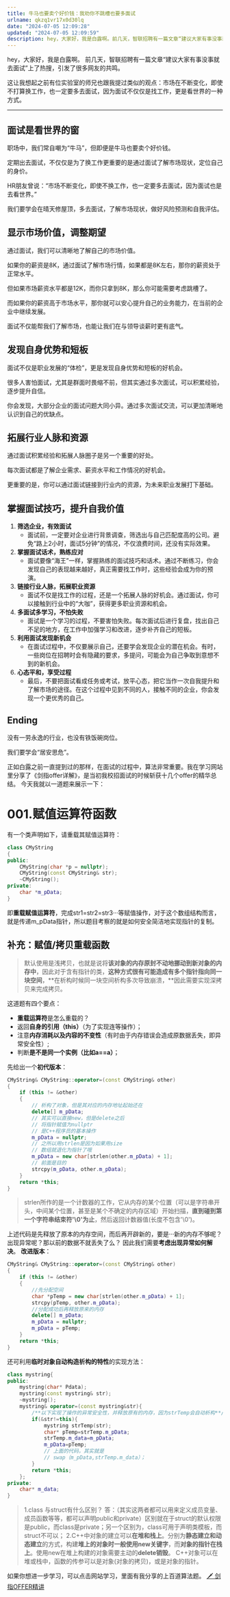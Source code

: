 ```yaml
---
title: 牛马也要卖个好价钱：我劝你不跳槽也要多面试
urlname: qkzq1vr17x0d30lq
date: "2024-07-05 12:09:28"
updated: "2024-07-05 12:09:59"
description: hey，大家好，我是白露啊。前几天，智联招聘有一篇文章“建议大家有事没事就去面试”上了热搜，引发了很多网友的共鸣。这让我想起之前有位实验室的师兄也跟我提过类似的观点：市场在不断变化，即使不打算换工作，也一定要多去面试，因为面试不仅仅是找工作，更是看世界的一种方式。面试是看世界的窗职场中，我们常...
---
```


hey，大家好，我是白露啊。
前几天，智联招聘有一篇文章“建议大家有事没事就去面试”上了热搜，引发了很多网友的共鸣。

这让我想起之前有位实验室的师兄也跟我提过类似的观点：市场在不断变化，即使不打算换工作，也一定要多去面试，因为面试不仅仅是找工作，更是看世界的一种方式。

---

## 面试是看世界的窗

职场中，我们常自嘲为“牛马”，但即便是牛马也要卖个好价钱。

定期出去面试，不仅仅是为了换工作更重要的是通过面试了解市场现状，定位自己的身价。

HR朋友曾说：“市场不断变化，即使不换工作，也一定要多去面试，因为面试也是去看世界。”

我们要学会在晴天修屋顶，多去面试，了解市场现状，做好风险预测和自我评估。

## 显示市场价值，调整期望

通过面试，我们可以清晰地了解自己的市场价值。

如果你的薪资是8K，通过面试了解市场行情，如果都是8K左右，那你的薪资处于正常水平。

但如果市场薪资水平都是12K，而你只拿到8K，那么你可能需要考虑跳槽了。

而如果你的薪资高于市场水平，那你就可以安心提升自己的业务能力，在当前的企业中继续发展。

面试不仅能帮我们了解市场，也能让我们在与领导谈薪时更有底气。

## 发现自身优势和短板

面试不仅是职业发展的“体检”，更是发现自身优势和短板的好机会。

很多人害怕面试，尤其是群面时畏缩不前，但其实通过多次面试，可以积累经验，逐步提升自信。

你会发现，大部分企业的面试问题大同小异。通过多次面试交流，可以更加清晰地认识到自己的优缺点。

## 拓展行业人脉和资源

通过面试积累经验和拓展人脉圈子是另一个重要的好处。

每次面试都是了解企业需求、薪资水平和工作情况的好机会。

更重要的是，你可以通过面试链接到行业内的资源，为未来职业发展打下基础。

## 掌握面试技巧，提升自我价值

1. **筛选企业，有效面试**
   - 面试前，一定要对企业进行背景调查，筛选出与自己匹配度高的公司。避免“路上2小时，面试5分钟”的情况，不仅浪费时间，还没有实际效果。
2. **掌握面试话术，熟练应对**
   - 面试要像“海王”一样，掌握熟练的面试技巧和话术。通过不断练习，你会发现自己的表现越来越好，真正需要找工作时，这些经验会成为你的预演。
3. **链接行业人脉，拓展职业资源**
   - 面试不仅是找工作的过程，还是一个拓展人脉的好机会。通过面试，你可以接触到行业中的“大咖”，获得更多职业资源和机会。
4. **多面试多学习，不怕失败**
   - 面试是一个学习的过程，不要害怕失败。每次面试后进行复盘，找出自己不足的地方，在工作中加强学习和改进，逐步补齐自己的短板。
5. **利用面试发现新机会**
   - 在面试过程中，不仅要展示自己，还要学会发现企业的潜在机会。有时，一些岗位在招聘时会有隐藏的要求，多提问，可能会为自己争取到意想不到的新机会。
6. **心态平和，享受过程**
   - 最后，不要把面试看成任务或考试，放平心态，把它当作一次自我提升和了解市场的途径。在这个过程中见到不同的人，接触不同的企业，你会发现一个更优秀的自己。

## Ending

没有一劳永逸的行业，也没有铁饭碗岗位。

我们要学会“居安思危”。

正如白露之前一直提到过的那样，在面试的过程中，算法非常重要。我在学习网站里分享了《剑指offer详解》，是当初我校招面试的时候斩获十几个offer的精华总结。
今天我就以一道题来展示一下：

# 001.赋值运算符函数

有一个类声明如下，请重载其赋值运算符：

```cpp
class CMyString
{
public:
    CMyString(char *p = nullptr);
    CMyString(const CMyString& str);
    ~CMyString();
private:
    char *m_pData;
}
```

即**重载赋值运算符**，完成str1=str2=str3···等赋值操作，对于这个数组结构而言，就是传递m_pData指针，所以题目考察的就是如何安全简洁地实现指针的复制。

## 补充：赋值/拷贝重载函数

> 默认使用是浅拷贝，也就是说将**该对象的内存原封不动地挪动到新对象的内存中**，因此对于含有指针的类，**这种方式很有可能造成有多个指针指向同一块空间**，**在析构时候同一块空间析构多次导致崩溃，**因此需要实现深拷贝来完成拷贝。

这道题有四个要点：

- **重载运算符**是怎么重载的？
- 返回**自身的引用（this）**（为了实现连等操作）；
- 注意**内存消耗以及内容的不变性**（有时由于内存错误会造成原数据丢失，即异常安全性）;
- 判断**是不是同一个实例（比如a==a）**；

先给出一个**初代版本**：

```cpp
CMyString& CMyString::operator=(const CMyString& other)
{
    if (this != &other)
    {
        // 析构了对象，但是其对应的内存地址起始还在
        delete[] m_pData;
        // 其实可以直接new，但是delete之后
        // 将指针赋值为nullptr
        // 是C++程序员的基本操作
        m_pData = nullptr;
        // 之所以用strlen是因为如果用size
        // 数组就退化为指针了哦
        m_pData = new char[strlen(other.m_pData) + 1];
        // 前面是目的
        strcpy(m_pData, other.m_pData);
    }
    return *this;
}
```

> strlen所作的是一个计数器的工作，它从内存的某个位置（可以是字符串开头，中间某个位置，甚至是某个不确定的内存区域）开始扫描，**直到碰到第一个字符串结束符'\0'为止**，然后返回计数器值(长度不包含'\0')。

上述代码是先释放了原本的内存空间，而后再开辟新的，要是···新的内存不够呢？出现异常呢？那以前的数据不就丢失了么？ 因此我们需要**考虑出现异常如何解决**。 **改进版本**：

```cpp
CMyString& CMyString::operator=(const CMyString& other)
{
    if (this != &other)
    {
        //先分配空间
        char *pTemp = new char[strlen(other.m_pData) + 1];
        strcpy(pTemp, other.m_pData);
        //分配成功后再释放原来的内存
        delete[] m_pData;
        m_pData = nullptr;
        m_pData = pTemp;
    }
    return *this;
}
```

还可利用**临时对象自动构造析构的特性**的实现方法：

```cpp
class mystring{
public:
    mystring(char* Pdata);
    mystring(const mystring& str);
    ~mystring();
    mystring& operator=(const mystring&str){
        /**以下实现了操作的异常安全性，并释放原有的内存，因为strTemp会自动析构**/
        if(&str!=this){
            mystring strTemp(str);
            char* pTemp=strTemp.m_pData;
            strTemp.m_data=m_pData;
            m_pData=pTemp;
            // 上面的代码，其实就是
            // swap（m_pData,strTemp.m_data）；
        }
        return *this;
    };
private:
    char* m_data;
}
```

> 1.class 与struct有什么区别？ 答：（其实这两者都可以用来定义成员变量、成员函数等等，都可以声明public和private）区别就在于struct的默认权限是public，而class是private；另一个区别为，class可用于声明类模板，而struct不可以； 2.C++中对象的建立可以**在堆和栈上**。分别为**静态建立和动态建立**的方式，构建**堆上的对象时一般使用new关键字**，而**对象的指针在栈上**。使用new在堆上构建的对象需要主动的**delete销毁**。 C++对象可以在堆或栈中，函数的传参可以是对象(对象的拷贝)，或是对象的指针。

如果你想进一步学习，可以点击网站学习，里面有我分享的上百道算法题。
[🗡 剑指OFFER精讲](https://offernow.cn/s/algorithm/hogrunp9g0bggri2)
